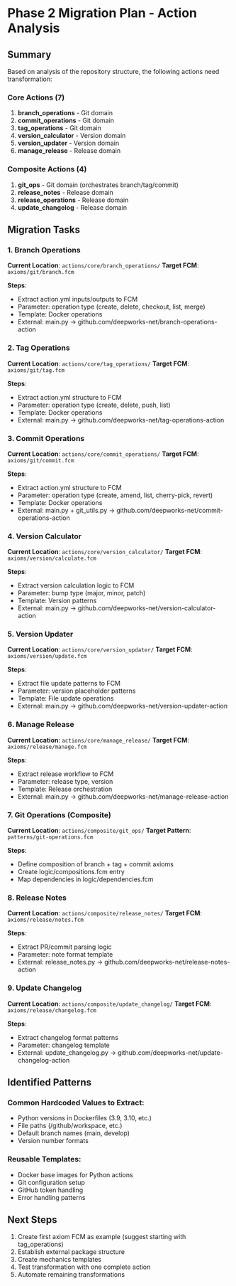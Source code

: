 # Phase 2 Migration Plan - Action Analysis

## Summary

Based on analysis of the repository structure, the following actions need transformation:

### Core Actions (7)
1. **branch_operations** - Git domain
2. **commit_operations** - Git domain  
3. **tag_operations** - Git domain
4. **version_calculator** - Version domain
5. **version_updater** - Version domain
6. **manage_release** - Release domain

### Composite Actions (4)
1. **git_ops** - Git domain (orchestrates branch/tag/commit)
2. **release_notes** - Release domain
3. **release_operations** - Release domain
4. **update_changelog** - Release domain

## Migration Tasks

### 1. Branch Operations
**Current Location**: `actions/core/branch_operations/`
**Target FCM**: `axioms/git/branch.fcm`

**Steps**:
- Extract action.yml inputs/outputs to FCM
- Parameter: operation type (create, delete, checkout, list, merge)
- Template: Docker operations
- External: main.py → github.com/deepworks-net/branch-operations-action

### 2. Tag Operations
**Current Location**: `actions/core/tag_operations/`
**Target FCM**: `axioms/git/tag.fcm`

**Steps**:
- Extract action.yml structure to FCM
- Parameter: operation type (create, delete, push, list)
- Template: Docker operations
- External: main.py → github.com/deepworks-net/tag-operations-action

### 3. Commit Operations
**Current Location**: `actions/core/commit_operations/`
**Target FCM**: `axioms/git/commit.fcm`

**Steps**:
- Extract action.yml structure to FCM
- Parameter: operation type (create, amend, list, cherry-pick, revert)
- Template: Docker operations
- External: main.py + git_utils.py → github.com/deepworks-net/commit-operations-action

### 4. Version Calculator
**Current Location**: `actions/core/version_calculator/`
**Target FCM**: `axioms/version/calculate.fcm`

**Steps**:
- Extract version calculation logic to FCM
- Parameter: bump type (major, minor, patch)
- Template: Version patterns
- External: main.py → github.com/deepworks-net/version-calculator-action

### 5. Version Updater
**Current Location**: `actions/core/version_updater/`
**Target FCM**: `axioms/version/update.fcm`

**Steps**:
- Extract file update patterns to FCM
- Parameter: version placeholder patterns
- Template: File update operations
- External: main.py → github.com/deepworks-net/version-updater-action

### 6. Manage Release
**Current Location**: `actions/core/manage_release/`
**Target FCM**: `axioms/release/manage.fcm`

**Steps**:
- Extract release workflow to FCM
- Parameter: release type, version
- Template: Release orchestration
- External: main.py → github.com/deepworks-net/manage-release-action

### 7. Git Operations (Composite)
**Current Location**: `actions/composite/git_ops/`
**Target Pattern**: `patterns/git-operations.fcm`

**Steps**:
- Define composition of branch + tag + commit axioms
- Create logic/compositions.fcm entry
- Map dependencies in logic/dependencies.fcm

### 8. Release Notes
**Current Location**: `actions/composite/release_notes/`
**Target FCM**: `axioms/release/notes.fcm`

**Steps**:
- Extract PR/commit parsing logic
- Parameter: note format template
- External: release_notes.py → github.com/deepworks-net/release-notes-action

### 9. Update Changelog
**Current Location**: `actions/composite/update_changelog/`
**Target FCM**: `axioms/release/changelog.fcm`

**Steps**:
- Extract changelog format patterns
- Parameter: changelog template
- External: update_changelog.py → github.com/deepworks-net/update-changelog-action

## Identified Patterns

### Common Hardcoded Values to Extract:
- Python versions in Dockerfiles (3.9, 3.10, etc.)
- File paths (/github/workspace, etc.)
- Default branch names (main, develop)
- Version number formats

### Reusable Templates:
- Docker base images for Python actions
- Git configuration setup
- GitHub token handling
- Error handling patterns

## Next Steps

1. Create first axiom FCM as example (suggest starting with tag_operations)
2. Establish external package structure
3. Create mechanics templates
4. Test transformation with one complete action
5. Automate remaining transformations